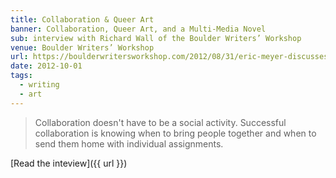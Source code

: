 ```yaml
---
title: Collaboration & Queer Art
banner: Collaboration, Queer Art, and a Multi-Media Novel
sub: interview with Richard Wall of the Boulder Writers’ Workshop
venue: Boulder Writers’ Workshop
url: https://boulderwritersworkshop.com/2012/08/31/eric-meyer-discusses-collaboration-queer-art-and-his-multi-media-novel/
date: 2012-10-01
tags:
  - writing
  - art
---
```


> Collaboration doesn't have to be a social activity.
> Successful collaboration is knowing when to bring people together
> and when to send them home with individual assignments.

[Read the inteview]({{ url }})

